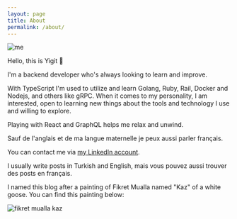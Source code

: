 ```yaml
---
layout: page
title: About
permalink: /about/
---
```


![me]({{site.baseurl}}/assets/img/profile.jpeg)

Hello, this is Yigit 🖖

I'm a backend developer who's always looking to learn and improve.

With TypeScript I'm used to utilize and learn Golang, Ruby, Rail, Docker and Nodejs, and others like gRPC. When it comes to my personality, I am interested, open to learning new things about the tools and technology I use and willing to explore.

Playing with React and GraphQL helps me relax and unwind.

Sauf de l'anglais et de ma langue maternelle je peux aussi parler français.

You can contact me via [my LinkedIn account](www.linkedin.com/in/yiğit-sadıç-25563aa6).

I usually write posts in Turkish and English, mais vous pouvez aussi trouver des posts en français.

I named this blog after a painting of Fikret Mualla named "Kaz" of a white goose.
You can find this painting below:

![fikret mualla kaz]({{site.baseurl}}/assets/img/fikret-mualla-kaz.jpg)
